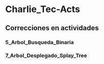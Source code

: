 # Charlie_Tec-Acts

## Correcciones en actividades
 ### 5_Arbol_Busqueda_Binaria
 
 ### 7_Arbol_Desplegado_Splay_Tree
